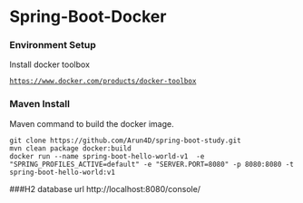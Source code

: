 # Spring-Boot-Docker

### Environment Setup
Install docker toolbox

[`https://www.docker.com/products/docker-toolbox`](https://www.docker.com/products/docker-toolbox)

### Maven Install

Maven command to build the docker image.

``` 
git clone https://github.com/Arun4D/spring-boot-study.git
mvn clean package docker:build
docker run --name spring-boot-hello-world-v1  -e "SPRING_PROFILES_ACTIVE=default" -e "SERVER.PORT=8080" -p 8080:8080 -t spring-boot-hello-world:v1
```

###H2 database url
http://localhost:8080/console/
